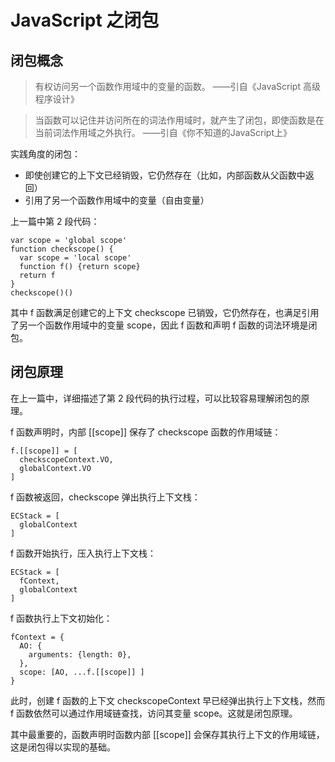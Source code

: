 # JavaScript 之闭包

## 闭包概念

> 有权访问另一个函数作用域中的变量的函数。
——引自《JavaScript 高级程序设计》

> 当函数可以记住并访问所在的词法作用域时，就产生了闭包，即使函数是在当前词法作用域之外执行。
——引自《你不知道的JavaScript上》

实践角度的闭包：
* 即使创建它的上下文已经销毁，它仍然存在（比如，内部函数从父函数中返回）
* 引用了另一个函数作用域中的变量（自由变量）

上一篇中第 2 段代码：

    var scope = 'global scope'
    function checkscope() {
      var scope = 'local scope'
      function f() {return scope}
      return f
    }
    checkscope()()

其中 f 函数满足创建它的上下文 checkscope 已销毁，它仍然存在，也满足引用了另一个函数作用域中的变量 scope，因此 f 函数和声明 f 函数的词法环境是闭包。

## 闭包原理

在上一篇中，详细描述了第 2 段代码的执行过程，可以比较容易理解闭包的原理。

f 函数声明时，内部 [[scope]] 保存了 checkscope 函数的作用域链：

    f.[[scope]] = [
      checkscopeContext.VO,
      globalContext.VO
    ]

f 函数被返回，checkscope 弹出执行上下文栈：

    ECStack = [
      globalContext
    ]

f 函数开始执行，压入执行上下文栈：

    ECStack = [
      fContext,
      globalContext
    ]

f 函数执行上下文初始化：

    fContext = {
      AO: {
        arguments: {length: 0},
      },
      scope: [AO, ...f.[[scope]] ]
    }
    
此时，创建 f 函数的上下文 checkscopeContext 早已经弹出执行上下文栈，然而 f 函数依然可以通过作用域链查找，访问其变量 scope。这就是闭包原理。

其中最重要的，函数声明时函数内部 [[scope]] 会保存其执行上下文的作用域链，这是闭包得以实现的基础。